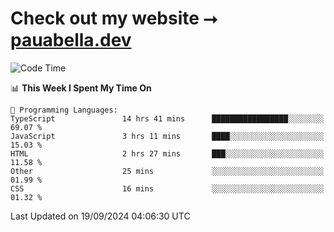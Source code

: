 # Check out my website ⭢ [pauabella.dev](https://pauabella.dev)

<!--START_SECTION:waka-->
![Code Time](http://img.shields.io/badge/Code%20Time-3%2C734%20hrs%2040%20mins-blue)

📊 **This Week I Spent My Time On** 

```text
💬 Programming Languages: 
TypeScript               14 hrs 41 mins      █████████████████░░░░░░░░   69.07 % 
JavaScript               3 hrs 11 mins       ████░░░░░░░░░░░░░░░░░░░░░   15.03 % 
HTML                     2 hrs 27 mins       ███░░░░░░░░░░░░░░░░░░░░░░   11.58 % 
Other                    25 mins             ░░░░░░░░░░░░░░░░░░░░░░░░░   01.99 % 
CSS                      16 mins             ░░░░░░░░░░░░░░░░░░░░░░░░░   01.32 % 
```


 Last Updated on 19/09/2024 04:06:30 UTC
<!--END_SECTION:waka-->
